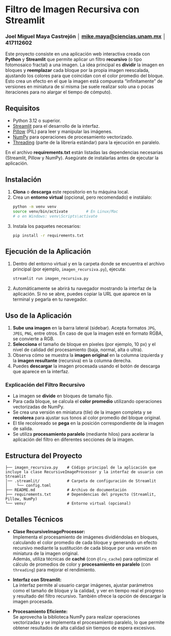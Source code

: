 # Filtro de Imagen Recursiva con Streamlit

### Joel Miguel Maya Castrejón │ mike.maya@ciencias.unam.mx │ 417112602

Este proyecto consiste en una aplicación web interactiva creada con **Python** y **Streamlit** que permite aplicar un filtro **recursivo** (o tipo fotomosaico fractal) a una imagen. La idea principal es **dividir** la imagen en bloques y **reemplazar** cada bloque por la propia imagen reescalada, ajustando los colores para que coincidan con el color promedio del bloque. Esto crea un efecto en el que la imagen está compuesta “infinitamente” de versiones en miniatura de sí misma (se suele realizar solo una o pocas iteraciones para no alargar el tiempo de cómputo).

## Requisitos

- Python 3.12 o superior.
- [Streamlit](https://docs.streamlit.io/) para el desarrollo de la interfaz.
- [Pillow](https://pillow.readthedocs.io/) (PIL) para leer y manipular las imágenes.
- [NumPy](https://numpy.org/) para operaciones de procesamiento vectorizado.
- [Threading](https://docs.python.org/3/library/threading.html) (parte de la librería estándar) para la ejecución en paralelo.

En el archivo **requirements.txt** están listadas las dependencias necesarias (Streamlit, Pillow y NumPy). Asegúrate de instalarlas antes de ejecutar la aplicación.

## Instalación

1. **Clona** o **descarga** este repositorio en tu máquina local.
2. Crea un **entorno virtual** (opcional, pero recomendado) e instálalo:
   ```bash
   python -m venv venv
   source venv/bin/activate        # En Linux/Mac
   # o en Windows: venv\Scripts\activate
   ```
3. Instala los paquetes necesarios:
   ```bash
   pip install -r requirements.txt
   ```

## Ejecución de la Aplicación

1. Dentro del entorno virtual y en la carpeta donde se encuentra el archivo principal (por ejemplo, `imagen_recursiva.py`), ejecuta:
   ```bash
   streamlit run imagen_recursiva.py
   ```
2. Automáticamente se abrirá tu navegador mostrando la interfaz de la aplicación. Si no se abre, puedes copiar la URL que aparece en la terminal y pegarla en tu navegador.

## Uso de la Aplicación

1. **Sube una imagen** en la barra lateral (sidebar). Acepta formatos `JPG`, `JPEG`, `PNG`, entre otros. En caso de que la imagen esté en formato RGBA, se convierte a RGB.
2. **Selecciona** el tamaño de bloque en píxeles (por ejemplo, 10 px) y el nivel de calidad del procesamiento (baja, normal, alta o ultra).
3. Observa cómo se muestra la **imagen original** en la columna izquierda y la **imagen resultante** (recursiva) en la columna derecha.
4. Puedes **descargar** la imagen procesada usando el botón de descarga que aparece en la interfaz.

### Explicación del Filtro Recursivo

- La imagen se **divide** en bloques de tamaño fijo.
- Para cada bloque, se calcula el **color promedio** utilizando operaciones vectorizadas de NumPy.
- Se crea una versión en miniatura (tile) de la imagen completa y se **recolorea** para ajustar sus tonos al color promedio del bloque original.
- El tile recoloreado se **pega** en la posición correspondiente de la imagen de salida.
- Se utiliza **procesamiento paralelo** (mediante hilos) para acelerar la aplicación del filtro en diferentes secciones de la imagen.

## Estructura del Proyecto

```
├── imagen_recursiva.py    # Código principal de la aplicación que incluye la clase RecursiveImageProcessor y la interfaz de usuario con Streamlit
│── .streamlit/            # Carpeta de configuración de Streamlit
│    └── config.toml       
├── README.md              # Archivo de documentación
├── requirements.txt       # Dependencias del proyecto (Streamlit, Pillow, NumPy)
└── venv/                  # Entorno virtual (opcional)
```

## Detalles Técnicos

- **Clase RecursiveImageProcessor:**  
  Implementa el procesamiento de imágenes dividiéndolas en bloques, calculando el color promedio de cada bloque y generando un efecto recursivo mediante la sustitución de cada bloque por una versión en miniatura de la imagen original.  
  Además, utiliza técnicas de **caché** (con `@lru_cache`) para optimizar el cálculo de promedios de color y **procesamiento en paralelo** (con `threading`) para mejorar el rendimiento.

- **Interfaz con Streamlit:**  
  La interfaz permite al usuario cargar imágenes, ajustar parámetros como el tamaño de bloque y la calidad, y ver en tiempo real el progreso y resultado del filtro recursivo. También ofrece la opción de descargar la imagen procesada.

- **Procesamiento Eficiente:**  
  Se aprovecha la biblioteca NumPy para realizar operaciones vectorizadas y se implementa el procesamiento paralelo, lo que permite obtener resultados de alta calidad sin tiempos de espera excesivos.